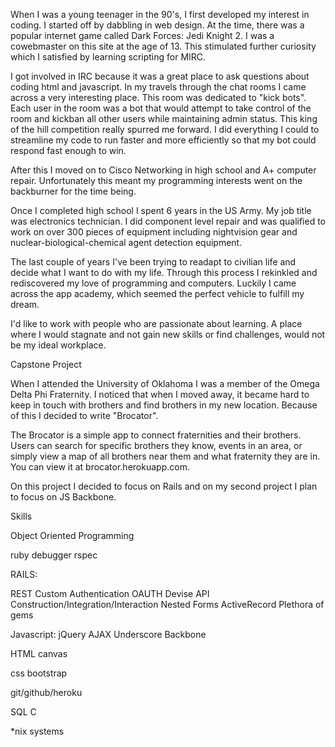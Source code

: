 When I was a young teenager in the 90's, I first developed my interest in coding.  I started off by dabbling in web design.   At the time, there was a popular internet game called Dark Forces: Jedi Knight 2.  I was a cowebmaster on this site at the age of 13.  This stimulated further curiosity which I satisfied by learning scripting for MIRC.  

I got involved in IRC because it was a great place to ask questions about coding html and javascript.  In my travels through the chat rooms I came across a very interesting place.  This room was dedicated to "kick bots".  Each user in the room was a bot that would attempt to take control of the room and kickban all other users while maintaining admin status.  This king of the hill competition really spurred me forward.  I did everything I could to streamline my code to run faster and more efficiently so that my bot could respond fast enough to win.

After this I moved on to Cisco Networking in high school and A+ computer repair.  Unfortunately this meant my programming interests went on the backburner for the time being.  

Once I completed high school I spent 6 years in the US Army.  My job title was electronics technician.  I did component level repair and was qualified to work on over 300 pieces of equipment including nightvision gear and nuclear-biological-chemical agent detection equipment.

The last couple of years I've been trying to readapt to civilian life and decide what I want to do with my life.  Through this process I rekinkled and rediscovered my love of programming and computers.  Luckily I came across the app academy, which seemed the perfect vehicle to fulfill my dream.

I'd like to work with people who are passionate about learning.  A place where I would stagnate and not gain new skills or find challenges, would not be my ideal workplace.  


Capstone Project

When I attended the University of Oklahoma I was a member of the Omega Delta Phi Fraternity.  I noticed that when I moved away, it became hard to keep in touch with brothers and find brothers in my new location.  Because of this I decided to write "Brocator".  

The Brocator is a simple app to connect fraternities and their brothers.  Users can search for specific brothers they know, events in an area, or simply view a map of all brothers near them and what fraternity they are in.  You can view it at brocator.herokuapp.com.

On this project I decided to focus on Rails and on my second project I plan to focus on JS Backbone.

Skills

Object Oriented Programming

ruby
  debugger
  rspec

RAILS: 

REST
Custom Authentication
OAUTH
Devise
API Construction/Integration/Interaction
Nested Forms
ActiveRecord
Plethora of gems

Javascript:
jQuery
AJAX
Underscore
Backbone

HTML
  canvas

css
  bootstrap

  
git/github/heroku

SQL
C

*nix systems


